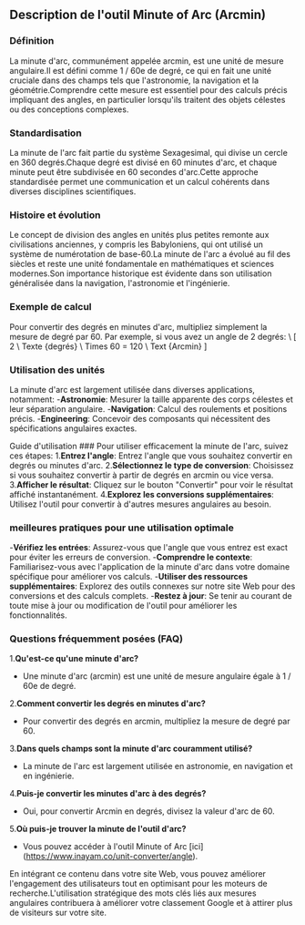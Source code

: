 ## Description de l'outil Minute of Arc (Arcmin)

### Définition
La minute d'arc, communément appelée arcmin, est une unité de mesure angulaire.Il est défini comme 1 / 60e de degré, ce qui en fait une unité cruciale dans des champs tels que l'astronomie, la navigation et la géométrie.Comprendre cette mesure est essentiel pour des calculs précis impliquant des angles, en particulier lorsqu'ils traitent des objets célestes ou des conceptions complexes.

### Standardisation
La minute de l'arc fait partie du système Sexagesimal, qui divise un cercle en 360 degrés.Chaque degré est divisé en 60 minutes d'arc, et chaque minute peut être subdivisée en 60 secondes d'arc.Cette approche standardisée permet une communication et un calcul cohérents dans diverses disciplines scientifiques.

### Histoire et évolution
Le concept de division des angles en unités plus petites remonte aux civilisations anciennes, y compris les Babyloniens, qui ont utilisé un système de numérotation de base-60.La minute de l'arc a évolué au fil des siècles et reste une unité fondamentale en mathématiques et sciences modernes.Son importance historique est évidente dans son utilisation généralisée dans la navigation, l'astronomie et l'ingénierie.

### Exemple de calcul
Pour convertir des degrés en minutes d'arc, multipliez simplement la mesure de degré par 60. Par exemple, si vous avez un angle de 2 degrés:
\ [
2 \ Texte {degrés} \ Times 60 = 120 \ Text {Arcmin}
\]

### Utilisation des unités
La minute d'arc est largement utilisée dans diverses applications, notamment:
-**Astronomie**: Mesurer la taille apparente des corps célestes et leur séparation angulaire.
-**Navigation**: Calcul des roulements et positions précis.
-**Engineering**: Concevoir des composants qui nécessitent des spécifications angulaires exactes.

Guide d'utilisation ###
Pour utiliser efficacement la minute de l'arc, suivez ces étapes:
1.**Entrez l'angle**: Entrez l'angle que vous souhaitez convertir en degrés ou minutes d'arc.
2.**Sélectionnez le type de conversion**: Choisissez si vous souhaitez convertir à partir de degrés en arcmin ou vice versa.
3.**Afficher le résultat**: Cliquez sur le bouton "Convertir" pour voir le résultat affiché instantanément.
4.**Explorez les conversions supplémentaires**: Utilisez l'outil pour convertir à d'autres mesures angulaires au besoin.

### meilleures pratiques pour une utilisation optimale
-**Vérifiez les entrées**: Assurez-vous que l'angle que vous entrez est exact pour éviter les erreurs de conversion.
-**Comprendre le contexte**: Familiarisez-vous avec l'application de la minute d'arc dans votre domaine spécifique pour améliorer vos calculs.
-**Utiliser des ressources supplémentaires**: Explorez des outils connexes sur notre site Web pour des conversions et des calculs complets.
-**Restez à jour**: Se tenir au courant de toute mise à jour ou modification de l'outil pour améliorer les fonctionnalités.

### Questions fréquemment posées (FAQ)

1.**Qu'est-ce qu'une minute d'arc?**
- Une minute d'arc (arcmin) est une unité de mesure angulaire égale à 1 / 60e de degré.

2.**Comment convertir les degrés en minutes d'arc?**
- Pour convertir des degrés en arcmin, multipliez la mesure de degré par 60.

3.**Dans quels champs sont la minute d'arc couramment utilisé?**
- La minute de l'arc est largement utilisée en astronomie, en navigation et en ingénierie.

4.**Puis-je convertir les minutes d'arc à des degrés?**
- Oui, pour convertir Arcmin en degrés, divisez la valeur d'arc de 60.

5.**Où puis-je trouver la minute de l'outil d'arc?**
- Vous pouvez accéder à l'outil Minute of Arc [ici] (https://www.inayam.co/unit-converter/angle).

En intégrant ce contenu dans votre site Web, vous pouvez améliorer l'engagement des utilisateurs tout en optimisant pour les moteurs de recherche.L'utilisation stratégique des mots clés liés aux mesures angulaires contribuera à améliorer votre classement Google et à attirer plus de visiteurs sur votre site.